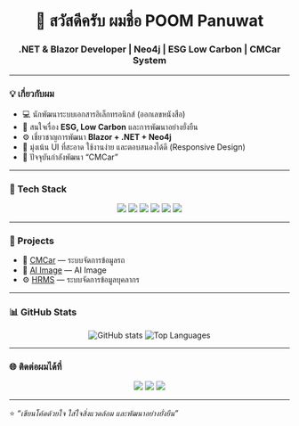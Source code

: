 <!-- 👋 Hi there section -->
<h1 align="center">👋 สวัสดีครับ ผมชื่อ POOM Panuwat</h1>
<h3 align="center">.NET & Blazor Developer | Neo4j | ESG Low Carbon | CMCar System</h3>

---

### 💡 เกี่ยวกับผม
- 💻 นักพัฒนาระบบเอกสารอิเล็กทรอนิกส์ (ออกเลขหนังสือ)
- 🌱 สนใจเรื่อง **ESG, Low Carbon** และการพัฒนาอย่างยั่งยืน
- ⚙️ เชี่ยวชาญการพัฒนา **Blazor + .NET + Neo4j**
- 🎯 มุ่งเน้น UI ที่สะอาด ใช้งานง่าย และตอบสนองได้ดี (Responsive Design)
- 🚀 ปัจจุบันกำลังพัฒนา “CMCar”

---

### 🧠 Tech Stack
<p align="center">
  <img src="https://img.shields.io/badge/.NET-512BD4?style=for-the-badge&logo=dotnet&logoColor=white" />
  <img src="https://img.shields.io/badge/Blazor-5C2D91?style=for-the-badge&logo=blazor&logoColor=white" />
  <img src="https://img.shields.io/badge/C%23-239120?style=for-the-badge&logo=c-sharp&logoColor=white" />
  <img src="https://img.shields.io/badge/Neo4j-008CC1?style=for-the-badge&logo=neo4j&logoColor=white" />
  <img src="https://img.shields.io/badge/PostgreSQL-336791?style=for-the-badge&logo=postgresql&logoColor=white" />
  <img src="https://img.shields.io/badge/React_Native-20232A?style=for-the-badge&logo=react&logoColor=61DAFB" />
</p>

---

### 📂 Projects
- 📄 [CMCar](https://github.com/ahpoom/CarTrackerReact) — ระบบจัดการข้อมูลรถ
- 🌿 [AI Image](https://github.com/ahpoom/AI-Image) — AI Image 
- ⚙️ [HRMS](https://github.com/ahpoom/HRMS_2025) — ระบบจัดการข้อมูลบุคลากร

---

### 📊 GitHub Stats
<p align="center">
  <img src="https://github-readme-stats.vercel.app/api?username=poompoomrock&show_icons=true&theme=tokyonight" alt="GitHub stats" />
  <img src="https://github-readme-stats.vercel.app/api/top-langs/?username=poompoomrock&layout=compact&theme=tokyonight" alt="Top Languages" />
</p>

---

### 🌐 ติดต่อผมได้ที่
<p align="center">
  <a href="mailto:poompoom11234567@gmail.com"><img src="https://img.shields.io/badge/Email-poompoom11234567@gmail.com-red?style=for-the-badge&logo=gmail&logoColor=white" /></a>
  <a href="https://linkedin.com/in/ภานุวัฒน์-บัวเพชร-ahpoom-aiya-95831a285"><img src="https://img.shields.io/badge/LinkedIn-ภานุวัฒน์-บัวเพชร-ahpoom-aiya-95831a285-blue?style=for-the-badge&logo=linkedin&logoColor=white" /></a>
  <a href="https://github.com/ahpoom"><img src="https://img.shields.io/badge/GitHub-ahpoom-black?style=for-the-badge&logo=github&logoColor=white" /></a>
</p>

---

⭐️ *“เขียนโค้ดด้วยใจ ใส่ใจสิ่งแวดล้อม และพัฒนาอย่างยั่งยืน”*
